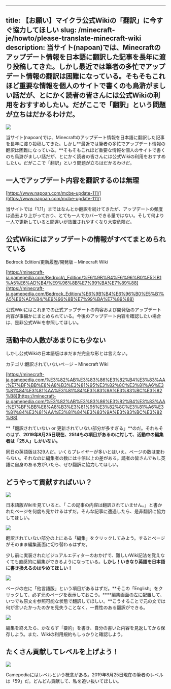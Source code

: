 
---
title: 【お願い】マイクラ公式Wikiの「翻訳」に今すぐ協力してほしい
slug: /minecraft-je/howto/please-translate-minecraft-wiki
description: 当サイト(napoan)では、Minecraftのアップデート情報を日本語に翻訳した記事を長年に渡り投稿してきた。しかし最近では筆者の多忙でアップデート情報の翻訳は困難になっている。そもそもこれほど重要な情報を個人のサイトで書くのも烏滸がましい話だが、とにかく読者の皆さんには公式Wikiの利用をおすすめしたい。だがここで「翻訳」という問題が立ちはだかるわけだ。
---

![](https://cdn-ak.f.st-hatena.com/images/fotolife/s/sasigume/20210208/20210208095450.jpg)

当サイト(napoan)では、Minecraftのアップデート情報を日本語に翻訳した記事を長年に渡り投稿してきた。しかし**最近では筆者の多忙でアップデート情報の翻訳は困難になっている。**そもそもこれほど重要な情報を個人のサイトで書くのも烏滸がましい話だが、とにかく読者の皆さんには公式Wikiの利用をおすすめしたい。だがここで「翻訳」という問題が立ちはだかるわけだ。

## 一人でアップデート内容を翻訳するのは無理

[https://www.napoan.com/mcbe-update-111/](https://www.napoan.com/mcbe-update-111/)

当サイトでは「1.11」まではなんとか翻訳を続けてきたが、アップデートの頻度は過去より上がっており、とても一人でカバーできる量ではない。そして何より一人で更新していると間違いが放置されやすくなり大変危険だ。

## 公式Wikiにはアップデートの情報がすべてまとめられている

Bedrock Edition/更新履歴/開発版 – Minecraft Wiki

[https://minecraft-ja.gamepedia.com/Bedrock\_Edition/%E6%9B%B4%E6%96%B0%E5%B1%A5%E6%AD%B4/%E9%96%8B%E7%99%BA%E7%89%88](https://minecraft-ja.gamepedia.com/Bedrock_Edition/%E6%9B%B4%E6%96%B0%E5%B1%A5%E6%AD%B4/%E9%96%8B%E7%99%BA%E7%89%88)

公式Wikiにはこれまでの正式アップデートの内容および開発版のアップデート内容が事細かにまとめられている。今後のアップデート内容を確認したい場合は、是非公式Wikiを参照してほしい。

## 活動中の人数があまりにも少ない

しかし公式Wikiの日本語版はまだまだ完全な形とは言えない。

カテゴリ:翻訳されていないページ – Minecraft Wiki

[https://minecraft-ja.gamepedia.com/%E3%82%AB%E3%83%86%E3%82%B4%E3%83%AA:%E7%BF%BB%E8%A8%B3%E3%81%95%E3%82%8C%E3%81%A6%E3%81%84%E3%81%AA%E3%81%84%E3%83%9A%E3%83%BC%E3%82%B8](https://minecraft-ja.gamepedia.com/%E3%82%AB%E3%83%86%E3%82%B4%E3%83%AA:%E7%BF%BB%E8%A8%B3%E3%81%95%E3%82%8C%E3%81%A6%E3%81%84%E3%81%AA%E3%81%84%E3%83%9A%E3%83%BC%E3%82%B8)

**「翻訳されていない or 更新されていない部分が多すぎる」**のだ。それもそのはず、**2019年8月25日現在、2514もの項目があるのに対して、活動中の編集者は「25人」しかいない。**

同日の英語版は329人だ。いくらプレイヤーが多いとはいえ、ページの数は変わらない。それなのに編集者の数には十倍以上の差がある。読者の皆さんでもし英語に自身のある方がいたら、ぜひ翻訳に協力してほしい。

## どうやって貢献すればいい？

![](https://cdn-ak.f.st-hatena.com/images/fotolife/s/sasigume/20210208/20210208104856.png)

日本語版Wikiを見ていると、「 この記事の内容は翻訳されていません。」と書かれたページを何度も見かけるはずだ。そんな記事に遭遇したら、是非翻訳に協力してほしい。

![](https://cdn-ak.f.st-hatena.com/images/fotolife/s/sasigume/20210208/20210208105321.png)

翻訳されていない部分の上にある「編集」をクリックしてみよう。するとページがそのまま編集画面に切り替わるはずだ。

少し前に実装されたビジュアルエディターのおかげで、難しいWiki記法を覚えなくても直感的に編集ができるようになっている。**しかし！いきなり英語を日本語に書き換えるのはやめてほしい！**

![](https://cdn-ak.f.st-hatena.com/images/fotolife/s/sasigume/20210208/20210208123152.png)

ページの左に「他言語版」という項目があるはずだ。**そこの「English」をクリックして、必ず元のページを表示しておこう。****編集画面の左に配置して、いつでも原文を参照可能な状態で翻訳してほしい。**こうすることで元の文では何が言いたかったのかを見失うことなく、一貫性のある翻訳ができる。

![](https://cdn-ak.f.st-hatena.com/images/fotolife/s/sasigume/20210208/20210208110856.png)

編集を終えたら、かならず「要約」を書き、自分の書いた内容を見返してから保存しよう。また、Wikiの利用規約もしっかりと確認しよう。

## たくさん貢献してレベルを上げよう！

![](https://cdn-ak.f.st-hatena.com/images/fotolife/s/sasigume/20210208/20210208123212.png)

Gamepediaにはレベルという概念がある。2019年8月25日現在の筆者のレベルは「59」だ。どんどん貢献して、私を追い抜いてほしい。
